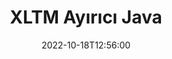 ---
############################# Static ############################
layout: "auto-gen-merger"
date: 2022-10-18T12:56:00
draft: false
otherformats: pdf pps ppsx ppt pptx rtf tex vdx vsdm vsdx vssm vssx vstm vstx vsx vtx

############################# Head ############################
head_title: "XLTM'i Java İçinde Birden Çok Dosyaya Böl"
head_description: "Belge birleştirme API'sini kullanarak tek bir XLTM dosyasını sayfa numaralarına, sayfa aralıklarına, çift veya tek sayfalara göre birkaç dosyaya bölün."

############################# Header ############################
title: "XLTM Ayırıcı Java"
description: "XLTM kodunu birkaç satır Java koduyla ayırın."
bg_image: "https://cms.admin.containerize.com/templates/aspose/App_Themes/V3/images/bg/header1.png"
bg_overlay: false
button:
    enable: true
    icon: "fas fa-arrow-down"
    label: "Ücretsiz deneme sürümünü indirin"
    link: "https://downloads.groupdocs.com/merger/java"

############################# SubMenu ############################
submenu:
    enable: true

    left:
        img_alt: "GroupDocs.Merger for Java"
        image: "https://cms.admin.containerize.com/templates/groupdocs/images/product-logos/90x90-noborder/groupdocs-merger-java.png"
        product: "GroupDocs.Merger"
        platform: "Java"

    middle:
        button:

            # button loop
            - link: "https://apireference.groupdocs.com/merger/java"
              text: "API Referansı"

            # button loop
            - link: "https://github.com/groupdocs-merger"
              text: "Kod Örnekleri"

            # button loop
            - link: "https://products.groupdocs.app/merger/family"
              text: "Canlı Demolar"

            # button loop
            - link: "https://purchase.groupdocs.com/pricing/merger/java"
              text: "fiyatlandırma"

    right:
        link_download: "https://downloads.groupdocs.com/merger"
        link_learn: "https://docs.groupdocs.com/merger/java"
        link_buy: "https://purchase.groupdocs.com"

############################# About ############################
about:
    enable: true
    title: "GroupDocs.Merger for Java API'si hakkında"
    content: |
        [GroupDocs.Merger for Java](/tr/merger/java/) kitaplığı, PDF, Microsoft Office (Word, Excel, PowerPoint, OneNote), OpenDocument, HTML, resimler ve diğerleri Java uygulamalarında. Kodun yalnızca birkaç satırını ekleyerek, belgelerdeki sayfaların yönünü taşıma, kaldırma, döndürme, değiştirme, çıkarma veya değiştirme gibi çeşitli belge işlemlerini gerçekleştirin. Belgeleri birleştirme API'si, sayfadaki belge yapısını, biçimlendirmeyi ve içeriği analiz etmek için belge sayfalarının görüntü olarak önizlemesini de destekler.
        
        GroupDocs.Merger API, dosya bölme özelliklerine ihtiyaç duyan kurumsal çözümler için doğru bir seçimdir. Bu API'ler, J2SE 7.0 (1.7), J2SE 8.0 (1.8), Java 10 dahil olmak üzere tüm büyük işletim sistemlerinde ve platformlarda iyi bir şekilde desteklenir.

############################# Steps ############################
steps:
    enable: true
    title_left: "XLTM Dosyasını Java İçindeki Sayfalara Göre Böl"
    content_left: |
        [GroupDocs.Merger for Java](/tr/merger/java/), Java geliştiricilerinin bir birkaç kolay adım.
        
        * **SplitOptions**'ı çıktı dosyaları yol biçimiyle başlatın.
        * Yeni **Birleşme** örneği oluşturun ve kaynak belge yolunu yapıcı parametresi olarak iletin.
        * Ortaya çıkan belgeleri kaydetmek için **split**'i arayın ve **SplitOptions** nesnesini iletin.

    title_right: "sistem gereksinimleri"
    content_right: |
        GroupDocs.Merger for Java API'leri, tüm büyük platformlarda ve işletim sistemlerinde desteklenir. Aşağıdaki kodu çalıştırmadan önce lütfen aşağıdaki ön koşulların sisteminizde kurulu olduğundan emin olun.

        * İşletim Sistemleri: Microsoft Windows, Linux, MacOS
        * Geliştirme Ortamları: NetBeans, IntelliJ IDEA, Eclipse
        * çerçeveler: J2SE 7.0 (1.7), J2SE 8.0 (1.8), Java 10
        * GroupDocs.Merger for Java ürününün en son sürümünü [Maven](https://repository.groupdocs.com/webapp/#/artifacts/browse/tree/General/repo/com/groupdocs/groupdocs-merger) adresinden indirin
         
    code: |
     {{% merger/additional-styles %}}
     {{< merger/code-merger title="Java örnek kodunu kullanarak XLTM dosyası nasıl bölünür">}}

        ```java    
        // Java API için GroupDocs.Merger kullanarak XLTM dosyasını ayırın
        String filePath = "input.xltm";
        String filePathOut = "output.xltm";
        
        // Çıktı dosyaları yol biçimiyle SplitOptions sınıfını başlat
        SplitOptions splitOptions = new SplitOptions(filePathOut, new int[] { 3, 6, 8 });

        // Giriş XLTM belgesiyle Birleşmeyi Örneklendir
        Merger merger = new Merger(filePath);

        // Sonuç belgelerini kaydetmek için bölme yöntemini çağırın ve SplitOptions nesnesini iletin
        merger.split(splitOptions);
        ```
     {{< /merger/code-merger >}}

############################# Demos ############################
demos:
    enable: true
    title: "Canlı Demolar - XLTM Dosyasını Çevrimiçi Böl"
    content: |
       XLTM dosyasını hemen [GroupDocs.Merger Live Demos](https://products.groupdocs.app/splitter/xltm) web sitesini ziyaret ederek bölün.
       Canlı demo aşağıdaki avantajlara sahiptir.
        
############################# About Formats ############################
about_formats:
    enable: true

############################# More Formats ############################
more_formats:
    enable: true
    title: "Diğer Formatların Dosyasını Böl"
    content: |
        Java, dosya biçimleri ve resimler için birleştirme ve bölme API'sini belgeler. Popüler dosya biçimlerinden bazılarını aşağıda belirtildiği gibi bölün.

############################# Back to top ###############################
back_to_top:
    enable: true
---